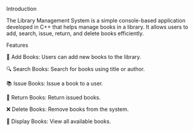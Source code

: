 Introduction

The Library Management System is a simple console-based application developed in C++ that helps manage books in a library. It allows users to add, search, issue, return, and delete books efficiently.

Features

📖 Add Books: Users can add new books to the library.

🔍 Search Books: Search for books using title or author.

📚 Issue Books: Issue a book to a user.

🔄 Return Books: Return issued books.

❌ Delete Books: Remove books from the system.

📜 Display Books: View all available books.
